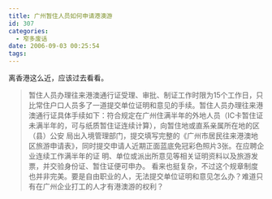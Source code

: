 ```yaml
---
title: 广州暂住人员如何申请港澳游
id: 307
categories:
  - 窄多废话
date: 2006-09-03 00:25:54
tags:
---
```


离香港这么近，应该过去看看。
> 暂住人员办理往来港澳通行证受理、审批、制证工作时限为15个工作日，只比常住户口人员多了一道提交单位证明和意见的手续。暂住人员办理往来港 澳通行证具体手续如下：符合规定在广州住满半年的外地人员（IC卡暂住证未满半年的，可与纸质暂住证连续计算），向暂住地或直系亲属所在地的区（县）公安 局出入境管理部门，提交填写完整的《广州市居民往来港澳地区旅游申请表》，同时提交申请人近期正面蓝底免冠彩色照片3张。在应聘企业连续工作满半年的证 明、单位或派出所意见等相关证明资料以及旅游发票，并交验身份证、暂住证便可申办。
看来也挺复杂，不过这个规章制度也并非完美。要是自由职业的人，无法提交单位证明和意见怎么办？难道只有在广州企业打工的人才有港澳游的权利？